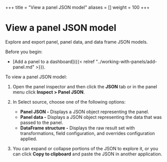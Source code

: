 +++
title = "View a panel JSON model"
aliases = []
weight = 100
+++

# View a panel JSON model

Explore and export panel, panel data, and data frame JSON models.

Before you begin:

- [Add a panel to a dashboard]({{< relref "../working-with-panels/add-panel.md" >}}).

To view a panel JSON model:

1. Open the panel inspector and then click the **JSON** tab or in the panel menu click **Inspect > Panel JSON**.

1. In Select source, choose one of the following options:

   - **Panel JSON -** Displays a JSON object representing the panel.
   - **Panel data -** Displays a JSON object representing the data that was passed to the panel.
   - **DataFrame structure -** Displays the raw result set with transformations, field configuration, and overrides configuration applied.

1. You can expand or collapse portions of the JSON to explore it, or you can click **Copy to clipboard** and paste the JSON in another application.
